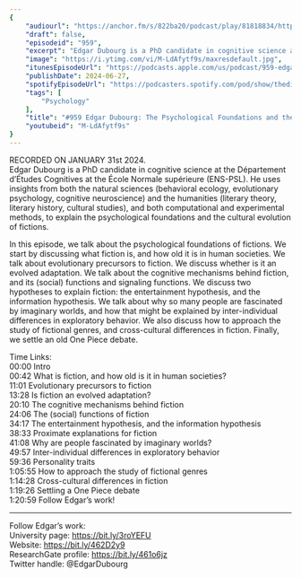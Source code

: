 ```yaml
---
{
	"audiourl": "https://anchor.fm/s/822ba20/podcast/play/81818834/https%3A%2F%2Fd3ctxlq1ktw2nl.cloudfront.net%2Fstaging%2F2024-0-26%2Fba7b4e16-5f6c-140e-3c52-e08089916955.m4a",
	"draft": false,
	"episodeid": "959",
	"excerpt": "Edgar Dubourg is a PhD candidate in cognitive science at the Département d’Études Cognitives at the École Normale supérieure (ENS-PSL). He uses insights from both the natural sciences (behavioral ecology, evolutionary psychology, cognitive neuroscience) and the humanities (literary theory, literary history, cultural studies), and both computational and experimental methods, to explain the psychological foundations and the cultural evolution of fictions.",
	"image": "https://i.ytimg.com/vi/M-LdAfytf9s/maxresdefault.jpg",
	"itunesEpisodeUrl": "https://podcasts.apple.com/us/podcast/959-edgar-dubourg-the-psychological-foundations/id1451347236?i=1000660465882&uo=4",
	"publishDate": 2024-06-27,
	"spotifyEpisodeUrl": "https://podcasters.spotify.com/pod/show/thedissenter/episodes/959-Edgar-Dubourg-The-Psychological-Foundations-and-the-Cultural-Evolution-of-Fiction-e2evdoi",
	"tags": [
		"Psychology"
	],
	"title": "#959 Edgar Dubourg: The Psychological Foundations and the Cultural Evolution of Fiction",
	"youtubeid": "M-LdAfytf9s"
}
---
```

RECORDED ON JANUARY 31st 2024.  
Edgar Dubourg is a PhD candidate in cognitive science at the Département d’Études Cognitives at the École Normale supérieure (ENS-PSL). He uses insights from both the natural sciences (behavioral ecology, evolutionary psychology, cognitive neuroscience) and the humanities (literary theory, literary history, cultural studies), and both computational and experimental methods, to explain the psychological foundations and the cultural evolution of fictions.

In this episode, we talk about the psychological foundations of fictions. We start by discussing what fiction is, and how old it is in human societies. We talk about evolutionary precursors to fiction. We discuss whether is it an evolved adaptation. We talk about the cognitive mechanisms behind fiction, and its (social) functions and signaling functions. We discuss two hypotheses to explain fiction: the entertainment hypothesis, and the information hypothesis. We talk about why so many people are fascinated by imaginary worlds, and how that might be explained by inter-individual differences in exploratory behavior. We also discuss how to approach the study of fictional genres, and cross-cultural differences in fiction. Finally, we settle an old One Piece debate.

Time Links:  
<time>00:00</time> Intro  
<time>00:42</time> What is fiction, and how old is it in human societies?  
<time>11:01</time> Evolutionary precursors to fiction  
<time>13:28</time> Is fiction an evolved adaptation?  
<time>20:10</time> The cognitive mechanisms behind fiction  
<time>24:06</time> The (social) functions of fiction  
<time>34:17</time> The entertainment hypothesis, and the information hypothesis  
<time>38:33</time> Proximate explanations for fiction  
<time>41:08</time> Why are people fascinated by imaginary worlds?  
<time>49:57</time> Inter-individual differences in exploratory behavior  
<time>59:36</time> Personality traits  
<time>1:05:55</time> How to approach the study of fictional genres  
<time>1:14:28</time> Cross-cultural differences in fiction  
<time>1:19:26</time> Settling a One Piece debate  
<time>1:20:59</time> Follow Edgar’s work!

---

Follow Edgar’s work:  
University page: https://bit.ly/3roYEFU  
Website: https://bit.ly/462D2y9  
ResearchGate profile: https://bit.ly/461o6jz  
Twitter handle: @EdgarDubourg
